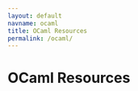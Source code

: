 ```yaml
---
layout: default
navname: ocaml
title: OCaml Resources
permalink: /ocaml/
---
```


# OCaml Resources
